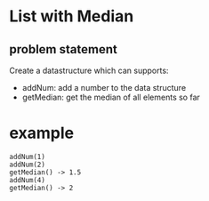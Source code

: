#  List with Median

## problem statement

Create a datastructure which can supports:
- addNum: add a number to the data structure
- getMedian: get the median of all elements so far

# example

```
addNum(1)
addNum(2)
getMedian() -> 1.5
addNum(4)
getMedian() -> 2
```
